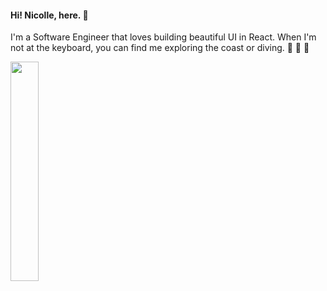 #### Hi! Nicolle, here. 👋

I'm a Software Engineer that loves building beautiful UI in React. When I'm not at the keyboard, you can find me exploring the coast or diving. 🐠 🤿 🐙
</br>

<img src=https://media.giphy.com/media/7NoNw4pMNTvgc/giphy.gif width="30%">

<!--
**nicolleromero/nicolleromero** is a ✨ _special_ ✨ repository because its `README.md` (this file) appears on your GitHub profile.

Here are some ideas to get you started:

- 🔭 I’m currently working on ...
- 🌱 I’m currently learning ...
- 👯 I’m looking to collaborate on ...
- 🤔 I’m looking for help with ...
- 💬 Ask me about ...
- 📫 How to reach me: ...
- 😄 Pronouns: ...
- ⚡ Fun fact: ...
-->
